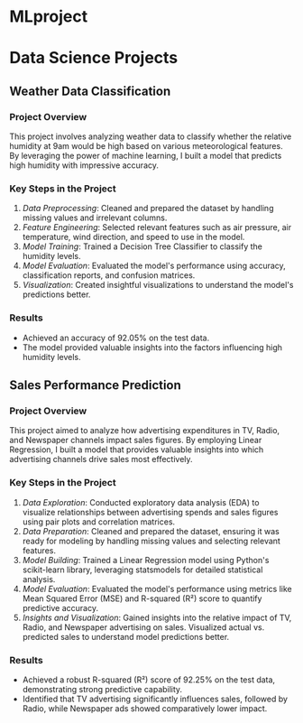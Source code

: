 # MLproject
# Data Science Projects

## Weather Data Classification

### Project Overview
This project involves analyzing weather data to classify whether the relative humidity at 9am would be high based on various meteorological features. By leveraging the power of machine learning, I built a model that predicts high humidity with impressive accuracy.

### Key Steps in the Project
1. *Data Preprocessing*: Cleaned and prepared the dataset by handling missing values and irrelevant columns.
2. *Feature Engineering*: Selected relevant features such as air pressure, air temperature, wind direction, and speed to use in the model.
3. *Model Training*: Trained a Decision Tree Classifier to classify the humidity levels.
4. *Model Evaluation*: Evaluated the model's performance using accuracy, classification reports, and confusion matrices.
5. *Visualization*: Created insightful visualizations to understand the model's predictions better.

### Results
- Achieved an accuracy of 92.05% on the test data.
- The model provided valuable insights into the factors influencing high humidity levels.

## Sales Performance Prediction

### Project Overview
This project aimed to analyze how advertising expenditures in TV, Radio, and Newspaper channels impact sales figures. By employing Linear Regression, I built a model that provides valuable insights into which advertising channels drive sales most effectively.

### Key Steps in the Project
1. *Data Exploration*: Conducted exploratory data analysis (EDA) to visualize relationships between advertising spends and sales figures using pair plots and correlation matrices.
2. *Data Preparation*: Cleaned and prepared the dataset, ensuring it was ready for modeling by handling missing values and selecting relevant features.
3. *Model Building*: Trained a Linear Regression model using Python's scikit-learn library, leveraging statsmodels for detailed statistical analysis.
4. *Model Evaluation*: Evaluated the model's performance using metrics like Mean Squared Error (MSE) and R-squared (R²) score to quantify predictive accuracy.
5. *Insights and Visualization*: Gained insights into the relative impact of TV, Radio, and Newspaper advertising on sales. Visualized actual vs. predicted sales to understand model predictions better.

### Results
- Achieved a robust R-squared (R²) score of 92.25% on the test data, demonstrating strong predictive capability.
- Identified that TV advertising significantly influences sales, followed by Radio, while Newspaper ads showed comparatively lower impact.
